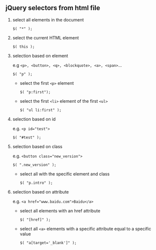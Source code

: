 ## jQuery selectors from html file

1. select all elements in the document

    `$( "*" );`

2. select the current HTML element

    `$( this );`

3. selection based on element

    e.g `<p>, <button>, <q>, <blockquote>, <a>, <span>`...

    `$( "p" );`

    - select the first `<p>` element

        `$( "p:first");`

    - select the first `<li>` element of the first `<ul>`

        `$( "ul li:first" );`

4. selection based on id

    e.g. `<p id="test">`

    `$( "#test" );`

5. selection based on class

    e.g. `<button class="new_version">`

    `$( ".new_version" );`

    - select all with the specific element and class

        `$( "p.intro" );`

6. selection based on attribute

    e.g. `<a href="www.baidu.com">Baidu</a>`

    - select all elements with an href attribute

        `$( "[href]" );`
    
    - select all `<a>` elements with a specific attribute equal to a specific value

        `$( "a[target='_blank']" );`
    